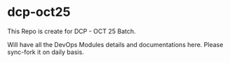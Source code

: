 # dcp-oct25
This Repo is create for DCP - OCT 25 Batch.

Will have all the DevOps Modules details and documentations here.
Please sync-fork it on daily basis.
